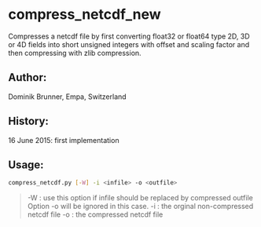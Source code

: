 # compress_netcdf_new

Compresses a netcdf file by first converting float32 or float64 type
2D, 3D or 4D fields into short unsigned integers with offset and scaling factor and
then compressing with zlib compression.

## Author:

Dominik Brunner, Empa, Switzerland

## History:

16 June 2015: first implementation

## Usage:

```bash
compress_netcdf.py [-W] -i <infile> -o <outfile>
```
>-W : use this option if infile should be replaced by compressed outfile    
    Option -o <outfile> will be ignored in this case.
>-i <infile> : the orginal non-compressed netcdf file
>-o <outfile>: the compressed netcdf file

